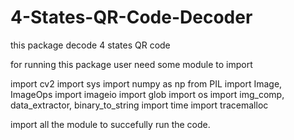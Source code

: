 # 4-States-QR-Code-Decoder
 this package decode 4 states QR code
 
 for running this package user need some module to import
 
 import cv2
 import sys
 import numpy as np
 from PIL import Image, ImageOps
 import imageio
 import glob
 import os
 import img_comp, data_extractor, binary_to_string
 import time
 import tracemalloc
 
 import all the module to succefully run the code.

